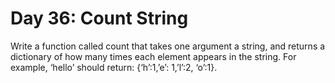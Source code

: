# Day 36: Count String
Write a function called count that takes one argument a string,
and returns a dictionary of how many times each element
appears in the string. For example, ‘hello’ should return:
{‘h’:1,’e’: 1,’l’:2, ‘o’:1}.